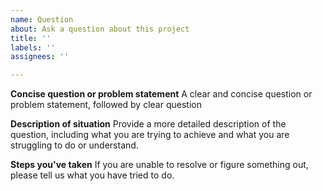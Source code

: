 ```yaml
---
name: Question
about: Ask a question about this project
title: ''
labels: ''
assignees: ''

---
```


**Concise question or problem statement**
A clear and concise question or problem statement, followed by clear question

**Description of situation**
Provide a more detailed description of the question, including what you are trying to achieve and what you are struggling to do or understand. 

**Steps you've taken**
If you are unable to resolve or figure something out, please tell us what you have tried to do.
